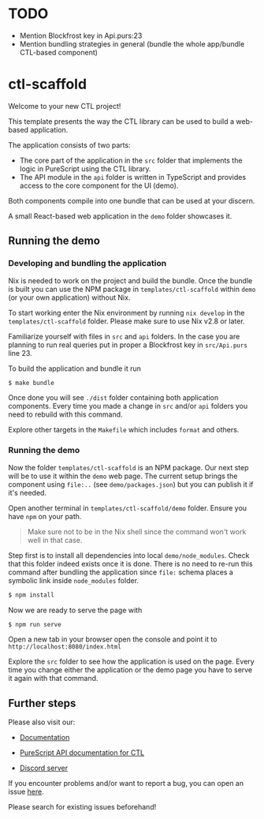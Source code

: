 # TODO

* Mention Blockfrost key in Api.purs:23
* Mention bundling strategies in general (bundle the whole app/bundle CTL-based component)

# ctl-scaffold

Welcome to your new CTL project!

This template presents the way the CTL library can be used to build a web-based application.

The application consists of two parts:
* The core part of the application in the `src` folder
that implements the logic in PureScript using the CTL library.
* The API module in the `api` folder is written in TypeScript
and provides access to the core component for the UI (demo).

Both components compile into one bundle that can be used at your discern.

A small React-based web application in the `demo` folder showcases it.

## Running the demo

### Developing and bundling the application

Nix is needed to work on the project and build the bundle.
Once the bundle is built you can use the NPM package in `templates/ctl-scaffold`
within `demo` (or your own application) without Nix.

To start working enter the Nix environment by running `nix develop` in the `templates/ctl-scaffold` folder.
Please make sure to use Nix v2.8 or later.

Familiarize yourself with files in `src` and `api` folders.
In the case you are planning to run real queries
put in proper a Blockfrost key in `src/Api.purs` line 23.

To build the application and bundle it run

```bash
$ make bundle
```

Once done you will see `./dist` folder containing both application components.
Every time you made a change in `src` and/or `api` folders
you need to rebuild with this command.

Explore other targets in the `Makefile` which includes `format` and others.

### Running the demo

Now the folder `templates/ctl-scaffold` is an NPM package.
Our next step will be to use it within the `demo` web page.
The current setup brings the component using `file:..`
(see `demo/packages.json`) but you can publish it if it's needed.

Open another terminal in `templates/ctl-scaffold/demo` folder. Ensure you have `npm` on your path.

> Make sure not to be in the Nix shell since the command won't work well in that case.

Step first is to install all dependencies into local `demo/node_modules`.
Check that this folder indeed exists once it is done.
There is no need to re-run this command after bundling the application
since `file:` schema places a symbolic link inside `node_modules` folder.

```bash
$ npm install
```

Now we are ready to serve the page with

```bash
$ npm run serve
```

Open a new tab in your browser open the console and point it to
`http://localhost:8080/index.html`

Explore the `src` folder to see how the application is used on the page.
Every time you change either the application or the demo page you have to serve it again with that command.

## Further steps

Please also visit our:

- [Documentation](https://github.com/Plutonomicon/cardano-transaction-lib/tree/develop/doc)

- [PureScript API documentation for CTL](https://plutonomicon.github.io/cardano-transaction-lib/)

- [Discord server](https://discord.gg/JhbexnV9Pc)

If you encounter problems and/or want to report a bug,
you can open an issue [here](https://github.com/Plutonomicon/cardano-transaction-lib/issues).

Please search for existing issues beforehand!
